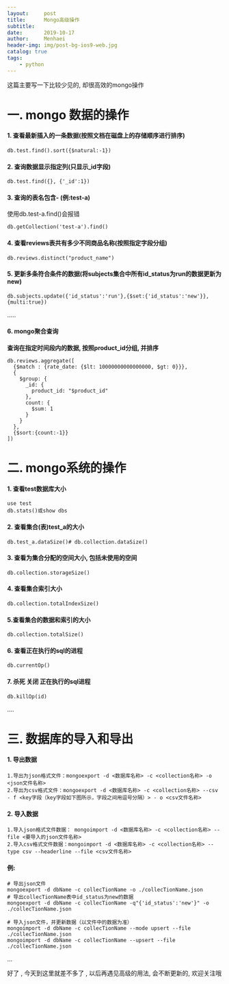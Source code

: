 ```yaml
---
layout:     post
title:      Mongo高级操作
subtitle:   
date:       2019-10-17
author:     Menhaei
header-img: img/post-bg-ios9-web.jpg
catalog: true
tags:
    - python
---
```

这篇主要写一下比较少见的, 却很高效的mongo操作

# 一. mongo 数据的操作

#### 1. 查看最新插入的一条数据(按照文档在磁盘上的存储顺序进行排序)

```
db.test.find().sort({$natural:-1})
```

#### 2. 查询数据显示指定列(只显示_id字段)

```
db.test.find({}, {'_id':1})
```

#### **3. 查询的表名包含- (例:test-a)**

使用db.test-a.find()会报错

```
db.getCollection('test-a').find()
```

#### 4. 查看reviews表共有多少不同商品名称(按照指定字段分组)

```
db.reviews.distinct("product_name")
```

#### 5. 更新多条符合条件的数据(将subjects集合中所有id_status为run的数据更新为new)

```
db.subjects.update({'id_status':'run'},{$set:{'id_status':'new'}},{multi:true})
```

.....

#### 6. mongo聚合查询

**查询在指定时间段内的数据, 按照product_id分组, 并排序**

```
db.reviews.aggregate([
  {$match : {rate_date: {$lt: 10000000000000000, $gt: 0}}},
  {
    $group: {
      _id: {
        product_id: "$product_id"
      },
      count: {
        $sum: 1
      }
    }
  },
  {$sort:{count:-1}}
])
```

# 二. mongo系统的操作

#### 1. 查看test数据库大小

```
use test
db.stats()或show dbs
```

#### 2. 查看集合(表)test_a的大小

```
db.test_a.dataSize()# db.collection.dataSize()
```

####  3. 查看为集合分配的空间大小, 包括未使用的空间

```
db.collection.storageSize()
```

#### 4. 查看集合索引大小

```
db.collection.totalIndexSize()
```

#### 5.查看集合的数据和索引的大小

```
db.collection.totalSize()
```

#### 6. 查看正在执行的sql的进程

```
db.currentOp() 
```

#### 7. 杀死 关闭 正在执行的sql进程

```
db.killOp(id)
```

....

# 三. 数据库的导入和导出

#### 1. 导出数据

```
1.导出为json格式文件：mongoexport -d <数据库名称> -c <collection名称> -o <json文件名称>
2.导出为csv格式文件：mongoexport -d <数据库名称> -c <collection名称> --csv - f <key字段（key字段如下图所示，字段之间用逗号分隔）> - o <csv文件名称>
```

#### 2. 导入数据

```
1.导入json格式文件数据： mongoimport -d <数据库名称> -c <collection名称> --file <要导入的json文件名称>
2.导入csv格式文件数据：mongoimport -d <数据库名称> -c <collection名称> --type csv --headerline --file <csv文件名称>
```

#### 例:

```
# 导出json文件
mongoexport -d dbName -c collecTionName -o ./collecTionName.json
# 导出collecTionName表中id_status为new的数据
mongoexport -d dbName -c collecTionName -q"{'id_status':'new'}" -o ./collecTionName.json

# 导入json文件，并更新数据（以文件中的数据为准）
mongoimport -d dbName -c collecTionName --mode upsert --file ./collecTionName.json
mongoimport -d dbName -c collecTionName --upsert --file ./collecTionName.json
```

... 

好了 , 今天到这里就差不多了 , 以后再遇见高级的用法, 会不断更新的, 欢迎关注哦

 
